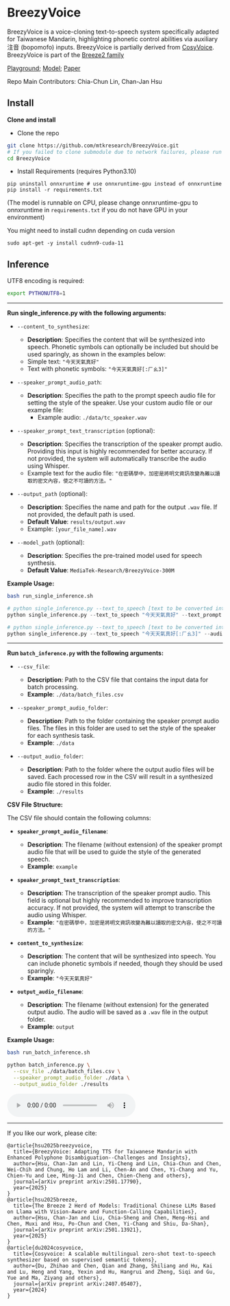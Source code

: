 # BreezyVoice

BreezyVoice is a voice-cloning text-to-speech system specifically adapted for Taiwanese Mandarin, highlighting phonetic control abilities via auxiliary 注音 (bopomofo) inputs. BreezyVoice is partially derived from [CosyVoice](https://github.com/FunAudioLLM/CosyVoice). BreezyVoice is part of the [Breeze2 family](https://huggingface.co/collections/MediaTek-Research/breeze2-family-67863158443a06a72dd29900)

[Playground](https://www.kaggle.com/code/a24998667/breezyvoice-playground); [Model](https://huggingface.co/MediaTek-Research/BreezyVoice-300M/tree/main); [Paper](https://arxiv.org/abs/2501.17790)

Repo Main Contributors: Chia-Chun Lin, Chan-Jan Hsu

## Install

**Clone and install**

- Clone the repo
``` sh
git clone https://github.com/mtkresearch/BreezyVoice.git
# If you failed to clone submodule due to network failures, please run following command until success
cd BreezyVoice
```

- Install Requirements (requires Python3.10)
```
pip uninstall onnxruntime # use onnxruntime-gpu instead of onnxruntime
pip install -r requirements.txt
```
(The model is runnable on CPU, please change onnxruntime-gpu to onnxruntime in `requirements.txt` if you do not have GPU in your environment)

You might need to install cudnn depending on cuda version
```
sudo apt-get -y install cudnn9-cuda-11
```
## Inference

UTF8 encoding is required:

``` sh
export PYTHONUTF8=1
```
---
**Run single_inference.py with the following arguments:**

- `--content_to_synthesize`:
    - **Description**: Specifies the content that will be synthesized into speech. Phonetic symbols can optionally be included but should be used sparingly, as shown in the examples below:
    - Simple text: `"今天天氣真好"`
    - Text with phonetic symbols: `"今天天氣真好[:ㄏㄠ3]"`

- `--speaker_prompt_audio_path`:
  - **Description**: Specifies the path to the prompt speech audio file for setting the style of the speaker. Use your custom audio file or our example file:
    - Example audio: `./data/tc_speaker.wav`

- `--speaker_prompt_text_transcription` (optional):
  - **Description**: Specifies the transcription of the speaker prompt audio. Providing this input is highly recommended for better accuracy. If not provided, the system will automatically transcribe the audio using Whisper.
  - Example text for the audio file: `"在密碼學中，加密是將明文資訊改變為難以讀取的密文內容，使之不可讀的方法。"`

- `--output_path` (optional):
  - **Description**: Specifies the name and path for the output `.wav` file. If not provided, the default path is used.
  - **Default Value**: `results/output.wav`
  - Example: `[your_file_name].wav`

- `--model_path` (optional):
  - **Description**: Specifies the pre-trained model used for speech synthesis.
  - **Default Value**: `MediaTek-Research/BreezyVoice-300M`

**Example Usage:**

``` bash
bash run_single_inference.sh
```

``` python
# python single_inference.py --text_to_speech [text to be converted into audio] --text_prompt [the prompt of that audio file] --audio_path [reference audio file]
python single_inference.py --text_to_speech "今天天氣真好" --text_prompt "在密碼學中，加密是將明文資訊改變為難以讀取的密文內容，使之不可讀的方法。" --audio_path "./data/tc_speaker.wav"
```

``` python
# python single_inference.py --text_to_speech [text to be converted into audio] --audio_path [reference audio file]
python single_inference.py --text_to_speech "今天天氣真好[:ㄏㄠ3]" --audio_path "./data/tc_speaker.wav"
```

---

**Run `batch_inference.py` with the following arguments:**

- `--csv_file`:
  - **Description**: Path to the CSV file that contains the input data for batch processing.
  - **Example**: `./data/batch_files.csv`

- `--speaker_prompt_audio_folder`:
  - **Description**: Path to the folder containing the speaker prompt audio files. The files in this folder are used to set the style of the speaker for each synthesis task.
  - **Example**: `./data`

- `--output_audio_folder`:
  - **Description**: Path to the folder where the output audio files will be saved. Each processed row in the CSV will result in a synthesized audio file stored in this folder.
  - **Example**: `./results`

**CSV File Structure:**

The CSV file should contain the following columns:

- **`speaker_prompt_audio_filename`**:
  - **Description**: The filename (without extension) of the speaker prompt audio file that will be used to guide the style of the generated speech.
  - **Example**: `example`

- **`speaker_prompt_text_transcription`**:
  - **Description**: The transcription of the speaker prompt audio. This field is optional but highly recommended to improve transcription accuracy. If not provided, the system will attempt to transcribe the audio using Whisper.
  - **Example**: `"在密碼學中，加密是將明文資訊改變為難以讀取的密文內容，使之不可讀的方法。"`

- **`content_to_synthesize`**:
  - **Description**: The content that will be synthesized into speech. You can include phonetic symbols if needed, though they should be used sparingly.
  - **Example**: `"今天天氣真好"`

- **`output_audio_filename`**:
  - **Description**: The filename (without extension) for the generated output audio. The audio will be saved as a `.wav` file in the output folder.
  - **Example**: `output`

**Example Usage:**

``` bash
bash run_batch_inference.sh
```
```bash
python batch_inference.py \
  --csv_file ./data/batch_files.csv \
  --speaker_prompt_audio_folder ./data \
  --output_audio_folder ./results
```

<audio controls>
  <source src="https://github.com/Splend1d/BreezyVoice/raw/refs/heads/main/data/example.wav" type="audio/mpeg">
  Test
</audio>

---

If you like our work, please cite:

```
@article{hsu2025breezyvoice,
  title={BreezyVoice: Adapting TTS for Taiwanese Mandarin with Enhanced Polyphone Disambiguation--Challenges and Insights},
  author={Hsu, Chan-Jan and Lin, Yi-Cheng and Lin, Chia-Chun and Chen, Wei-Chih and Chung, Ho Lam and Li, Chen-An and Chen, Yi-Chang and Yu, Chien-Yu and Lee, Ming-Ji and Chen, Chien-Cheng and others},
  journal={arXiv preprint arXiv:2501.17790},
  year={2025}
}
@article{hsu2025breeze,
  title={The Breeze 2 Herd of Models: Traditional Chinese LLMs Based on Llama with Vision-Aware and Function-Calling Capabilities},
  author={Hsu, Chan-Jan and Liu, Chia-Sheng and Chen, Meng-Hsi and Chen, Muxi and Hsu, Po-Chun and Chen, Yi-Chang and Shiu, Da-Shan},
  journal={arXiv preprint arXiv:2501.13921},
  year={2025}
}
@article{du2024cosyvoice,
  title={Cosyvoice: A scalable multilingual zero-shot text-to-speech synthesizer based on supervised semantic tokens},
  author={Du, Zhihao and Chen, Qian and Zhang, Shiliang and Hu, Kai and Lu, Heng and Yang, Yexin and Hu, Hangrui and Zheng, Siqi and Gu, Yue and Ma, Ziyang and others},
  journal={arXiv preprint arXiv:2407.05407},
  year={2024}
}
```
